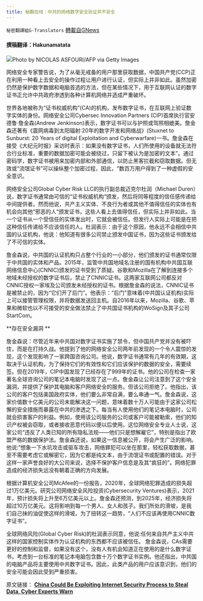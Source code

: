 ```yaml
---
title: 秘翻在线：中共的网络数字安全验证并不安全
---
```

`秘密翻譯組G-Translators` [轉載自GNews](https://gnews.org/zh-hans/1601822/)

#### 撰稿翻译：Hakunamatata

![](https://assets.gnews.org/wp-content/uploads/2021/10/GettyImages-1228221541-1200x800-1.jpg)Photo by NICOLAS ASFOURI/AFP via Getty Images

网络安全专家警告说，为了从毫无戒备的用户那里获取数据，中国共产党(CCP)正在利用一种看上去安全的操作过程让用户进行认证，但实际上并非如此。虽然加密仍然是保护数字数据和电脑首选的方法，但在某些情况下，用于互联网认证的数字证书正允许中共政府渗透到各种计算机网络并造成严重破坏。

世界各地被称为“证书权威机构”(CA)的机构，发布数字证书，在互联网上验证数字实体的身份。网络安全公司Cybersec Innovation Partners (CIP)首席执行官安德鲁·詹金森(Andrew Jenkinson)表示，数字证书可以与护照或驾照相媲美。詹金森还著有《震网病毒到太阳辐射:20年的数字开发和网络战》(Stuxnet to Sunburst: 20 Years of digital Exploitation and Cyberwarfare)一书。詹金森在接受《大纪元时报》采访时表示：如果没有数字证书，人们所使用的设备就无法符合行业标准，重要的数据加密可能会被绕过，只留下被认为是加密的文本”。通过密码学，数字证书被用来加密内部和外部通信，以防止黑客拦截和窃取数据。但无效或“流氓证书”可以操纵整个加密过程，因此，“数百万用户得到了一种虚假的安全意识。

网络安全公司Global Cyber Risk LLC的执行副总裁迈克尔杜润（Michael Duren）说，数字证书通常由可信的“证书权威机构“颁发，然后将同等程度的信任感传递给中间提供者。然而他说，共产主义实体、不良行为者或其他不值得信任的实体也有机会向其他“邪恶的人”颁发证书，这些人看上去值得信任，但实际上并非如此。当一个证书从一个受信任的实体发出时，它就会被信任。但发行人实际上可能是在把这种信任传递给不应该信任的人。杜润表示：由于这个原因，他永远不会相信中共国的认证机构，他说：他知道有很多公司禁止颁发中国证书，因为这些证书颁发给了不可信的实体。

詹金森说，中共国的认证机构只占整个行业的一小部分，他们颁发的证书通常仅限于中共国的实体和产品。2015年，监管中共国地域名注册的国有机构中共国互联网络信息中心(CNNIC)颁发的证书受到了质疑。谷歌和Mozilla在了解到连接多个地域未经授权的数字证书后，禁止了CNNIC证书。这两家互联网公司都反对CNNIC授权一家埃及公司颁发未经授权的证书。根据詹金森的说法，CNNIC证书是被禁止的，因为“它们开了后门”。他表示：“后门”意味着(中共国认证机构)实际上可以接管管理权限，并将数据发送回主机。自2016年以来，Mozilla、谷歌、苹果和微软也以不可接受的安全做法禁止了中共国证书机构的WoSign及其子公司StartCom。

**存在安全漏洞 **

詹金森说：尽管近年来中共国对数字证书实施了禁令，但中国共产党并没有被吓住，而是在打持久战。他提到了他的网络安全公司两年前发现的一个令人震惊的发现，这个发现影响了一家跨国咨询公司。他说，数字证书通常有几年的有效期，这取决于认证机构，为了保持它们的有效性和它们应该保护的数据的安全，需要续签。但在2019年，CIP中国发现了已经存在了999年的证书。他的公司在检查一家著名全球咨询公司的笔记本电脑时发现了这一点。詹金森让公司注意到了这个安全漏洞，并提供了保护其电脑和客户网络安全的服务。但该公司拒绝了。他指出，该公司的客户包括美国政府实体，他们要么非常自满，要么串通一气。詹金森说，这家价值数十亿美元的公司未能解决这一问题，意味着数十万人可能由于这家公司松懈的安全措施而暴露在中共的渗透之下。每当有人使用他们的笔记本电脑时，公司就会损害客户的利益。例如，使用该公司服务的公司或客户可能被勒索，他们的知识产权被会窃取，或者接收恶意代码以便以后使用。这位网络安全专业人士说，这家公司“违反了人类已知的所有隐私法规——他们只是想解雇它”，特别是指出了欧盟严格的数据保护法。詹金森还说，如果这一信息被公开，将会产生广泛的影响。他说:“想象一下水坑攻击或驱车攻击，网络罪犯可以坐在那里，轻松获取数据，甚至不需要考虑它或解密它，因为它都是纯文本，由于流氓证书或配置的错误。对于这样一家声誉良好的大公司来说，选择不保护客户信息是及其“疯狂的”。网络犯罪造成的经济损失远没有朝着正确的方向发展。

根据计算机安全公司McAfee的一份报告，2020年，全球网络犯罪造成的损失超过1万亿美元。研究公司网络安全风险投资(Cybersecurity Ventures)表示，2021年，预计损失将上升至6万亿美元以上。詹金森还预测，到2025年，经济损失将超过10万亿美元。这将影响到每一个男人、女人和孩子。我们所处的滑坡，是我们自己抹的油促使这样的滑坡。为了扭转这一趋势，“人们不应该再使用CNNIC数字证书”。

全球网络风险(Global Cyber Risk)的杜润表示同意，他说:任何来自共产主义中共这样的国家控制实体作为认证机构的东西都不应该被信任。 詹金森说，CAs需要更好的控制和监督，如果没有这个，没有人有机会知道正在使用的是什么数字证书，考虑到一台标准的笔记本电脑包含数十万个数字证书实例。他还指出，中共国的电脑产品将主要使用中共数字证书。因此，此类产品的用户应该意识到，他们的安全可能会因此受到严重损害。

原文链接： [**China Could Be Exploiting Internet Security Process to Steal Data, Cyber Experts Warn**](https://www.theepochtimes.com/china-could-be-exploiting-internet-security-process-to-steal-data-cyber-experts-warn_4052641.html)
